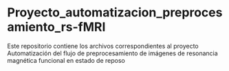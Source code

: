 # Proyecto_automatizacion_preprocesamiento_rs-fMRI
Este repositorio contiene los archivos correspondientes al proyecto Automatización del flujo de preprocesamiento de imágenes de resonancia magnética funcional en estado de reposo
